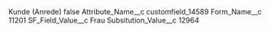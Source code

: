 <?xml version="1.0" encoding="UTF-8"?>
<CustomMetadata xmlns="http://soap.sforce.com/2006/04/metadata" xmlns:xsi="http://www.w3.org/2001/XMLSchema-instance" xmlns:xsd="http://www.w3.org/2001/XMLSchema">
    <label>Kunde (Anrede)</label>
    <protected>false</protected>
    <values>
        <field>Attribute_Name__c</field>
        <value xsi:type="xsd:string">customfield_14589</value>
    </values>
    <values>
        <field>Form_Name__c</field>
        <value xsi:type="xsd:string">11201</value>
    </values>
    <values>
        <field>SF_Field_Value__c</field>
        <value xsi:type="xsd:string">Frau</value>
    </values>
    <values>
        <field>Subsitution_Value__c</field>
        <value xsi:type="xsd:string">12964</value>
    </values>
</CustomMetadata>
